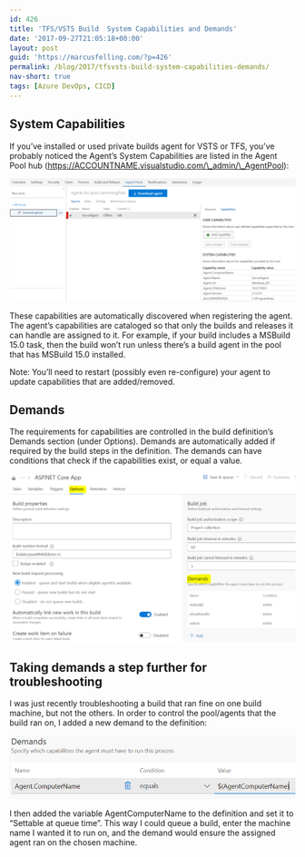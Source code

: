 ```yaml
---
id: 426
title: 'TFS/VSTS Build  System Capabilities and Demands'
date: '2017-09-27T21:05:18+00:00'
layout: post
guid: 'https://marcusfelling.com/?p=426'
permalink: /blog/2017/tfsvsts-build-system-capabilities-demands/
nav-short: true
tags: [Azure DevOps, CICD]
---
```


## System Capabilities

If you’ve installed or used private builds agent for VSTS or TFS, you’ve probably noticed the Agent’s System Capabilities are listed in the Agent Pool hub (https://ACCOUNTNAME.visualstudio.com/\_admin/\_AgentPool):

![Agent System Capabilities](/content/uploads/2017/09/agentCapabilities-1024x441.png)

These capabilities are automatically discovered when registering the agent. The agent’s capabilities are cataloged so that only the builds and releases it can handle are assigned to it. For example, if your build includes a MSBuild 15.0 task, then the build won’t run unless there’s a build agent in the pool that has MSBuild 15.0 installed.

Note: You’ll need to restart (possibly even re-configure) your agent to update capabilities that are added/removed.

## Demands

The requirements for capabilities are controlled in the build definition’s Demands section (under Options). Demands are automatically added if required by the build steps in the definition. The demands can have conditions that check if the capabilities exist, or equal a value.

![build Definition Demands](/content/uploads/2017/09/buildDefinitionDemands-1024x603.png)

## Taking demands a step further for troubleshooting

I was just recently troubleshooting a build that ran fine on one build machine, but not the others. In order to control the pool/agents that the build ran on, I added a new demand to the definition:

![agent MachineName variable VSTS build](/content/uploads/2017/09/agent.MachineName.png)

I then added the variable AgentComputerName to the definition and set it to “Settable at queue time”. This way I could queue a build, enter the machine name I wanted it to run on, and the demand would ensure the assigned agent ran on the chosen machine.